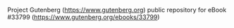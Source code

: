 Project Gutenberg (https://www.gutenberg.org) public repository for eBook #33799 (https://www.gutenberg.org/ebooks/33799)

